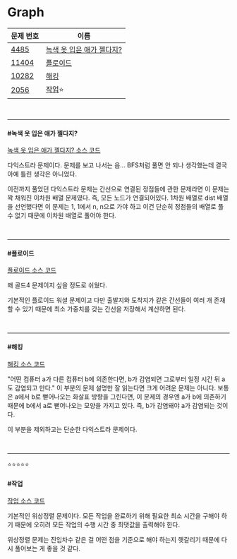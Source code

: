 # Graph

| 문제 번호                                      | 이름                                                    |
| ---------------------------------------------- | ------------------------------------------------------- |
| [4485](https://www.acmicpc.net/problem/4485)   | [녹색 옷 입은 애가 젤다지?](#녹색-옷-입은-애가-젤다지?) |
| [11404](https://www.acmicpc.net/problem/11404) | [플로이드](#플로이드)                                   |
| [10282](https://www.acmicpc.net/problem/10282) | [해킹](#해킹)                                           |
| [2056](https://www.acmicpc.net/problem/2056)   | [작업](#작업)⭐                                          |

<br>

<hr>

#### #녹색 옷 입은 애가 젤다지?

[녹색 옷 입은 애가 젤다지? 소스 코드](https://github.com/hjyeon-n/Algorithm_study/blob/master/BOJ/2021.05/Solution_4485.java)

다익스트라 문제이다. 문제를 보고 나서는 음... BFS처럼 풀면 안 되나 생각했는데 결국 아예 틀린 생각은 아니었다.

이전까지 풀었던 다익스트라 문제는 간선으로 연결된 정점들에 관한 문제라면 이 문제는 꽉 채워진 이차원 배열 문제였다. 즉, 모든 노드가 연결되어있다. 1차원 배열로 dist 배열을 선언했다면 이 문제는 1, 1에서 n, n으로 가야 하고 이건 단순히 정점들의 배열로 풀 수 없기 때문에 이차원 배열로 풀어야 한다.

<br>

<hr>

#### #플로이드

[플로이드 소스 코드](https://github.com/hjyeon-n/Algorithm_study/blob/master/BOJ/2021.05/Solution_11404.java)

왜 골드4 문제이지 싶을 정도로 쉬웠다. 

기본적인 플로이드 워셜 문제이고 다만 출발지와 도착지가 같은 간선들이 여러 개 존재할 수 있기 때문에 최소 가중치를 갖는 간선을 저장해서 계산하면 된다.

<br>

<hr>

#### #해킹

[해킹 소스 코드](https://github.com/hjyeon-n/Algorithm_study/blob/master/BOJ/2021.05/Solution_10282.java)

"어떤 컴퓨터 a가 다른 컴퓨터 b에 의존한다면, b가 감염되면 그로부터 일정 시간 뒤 a도 감염되고 만다." 이 부분의 문제 설명만 잘 읽는다면 크게 어려운 문제는 아니다. 보통은 a에서 b로 뻗어나오는 화살표 방향을 그린다면, 이 문제의 경우엔 a가 b에 의존하기 때문에 b에서 a로 뻗어나오는 모양을 가지고 있다. 즉, b가 감염돼야 a가 감염되는 것이다.

이 부분을 제외하고는 단순한 다익스트라 문제이다.

<br>

<hr>

⭐⭐⭐⭐⭐

#### #작업

[작업 소스 코드](https://github.com/hjyeon-n/Algorithm_study/blob/master/BOJ/2021.05/Solution_2056.java)

기본적인 위상정렬 문제이다. 모든 작업을 완료하기 위해 필요한 최소 시간을 구해야 하기 때문에 오히려 모든 작업의 수행 시간 중 최댓값을 출력해야 한다.

위상정렬 문제는 진입차수 같은 걸 어떤 점을 기준으로 해야 하는지 헷갈리기 때문에 다시 풀어보는 게 좋을 것 같다.